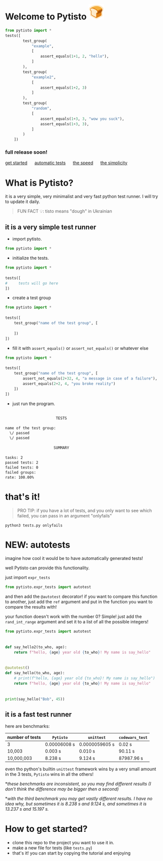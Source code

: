 # Welcome to Pytisto <img src="logo.png" width="50"/></img>

```python
from pytisto import *
tests([
        test_group(
            "example",
            [
                assert_equals(1+1, 2, "hello"),
            ]
        ),
        test_group(
            "example2",
            [
                assert_equals(1+2, 3)
            ]
        ),
        test_group(
            "random",
            [
                assert_equals(1+3, 3, "wow you suck"),
                assert_equals(1+3, 3),
            ]
        )
    ])

```
### full release soon!
[get started](#how-to-get-started)&#8287;&#8287;&#8287;&#8287;&#8287;
[automatic tests](#new-autotests)&#8287;&#8287;&#8287;&#8287;&#8287;
[the speed](#it-is-a-fast-test-runner)&#8287;&#8287;&#8287;&#8287;&#8287;
[the simplicity](#it-is-a-very-simple-test-runner)&#8287;&#8287;&#8287;&#8287;&#8287;


# What is Pytisto?

it is a very simple, very minimalist and very fast python test runner.
I will try to update it daily.

> FUN FACT 💡: tisto means "dough" in Ukrainian
## it is a very simple test runner
- import pytisto.
```python
from pytisto import *
```
- initialize the tests.
```python
from pytisto import *

tests([
#     tests will go here
])
```
- create a test group
```python
from pytisto import *

tests([
    test_group("name of the test group", [
        
    ])
])
```
- fill it with ```assert_equals()``` or ```assert_not_equals()``` or whatever else
```python
from pytisto import *

tests([
    test_group("name of the test group", [
        assert_not_equals(2+32, 4, "a message in case of a failure"),
        assert_equals(2+2, 4, "you broke reality")
    ])
])
```
- just run the program.
```

                       TESTS                        

name of the test group:
  \/ passed
  \/ passed

                      SUMMARY                       

tasks: 2
passed tests: 2
failed tests: 0
failed groups: 
rate: 100.00%
```
# **that's it!**
> PRO TIP: if you have a lot of tests, and you only want to see which failed, you can pass in an argument "onlyfails"
```commandline
python3 tests.py onlyfails
```

# NEW: autotests

imagine how cool it would be to have automatically generated tests!

well Pytisto can provide this functionality.

just import ```expr_tests```
```python
from pytisto.expr_tests import autotest
```
and then add the ```@autotest``` decorator!
if you want to compare this function to another, just add the ```ref``` argument and put in the function you want to compare the results with!

your function doesn't work with the number 0? Simple!
just add the ```rand_int_range``` argument and set it to a list of all the possible integers!

```python
from pytisto.expr_tests import autotest


def say_hello2(to_who, age):
    return f"hello, {age} year old {to_who}! My name is say_hello"


@autotest()
def say_hello(to_who, age):
    # print(f"hello, {age} year old {to_who}! My name is say_hello")
    return f"hello, {age} year old {to_who}! My name is say_hello"


print(say_hello("Bob", 45))

```


## it is a fast test runner

here are benchmarks:

| number of tests | ```Pytisto``` | ```unittest``` | ```codewars_test``` |
|-----------------|---------------|----------------|---------------------|
| 3               | 0.00006008 s  | 0.0000059605 s | 0.02 s              |
| 10,003          | 0.003 s       | 0.010 s        | 90.11 s             |
| 10,000,003      | 8.238 s       | 9.124 s        | 87987.96 s          |

even tho python's builtin ```unittest``` framework wins by a very small amount in the 3 tests, ```Pytisto``` wins in all the others!

**these benchmarks are inconsistent, so you may find different results (I don't think the difference may be bigger then a second)*


**with the third benchmark you may get vastly different results. I have no idea why, but sometimes it is 8.238 s and 9.124 s, and sometimes it is 13.237 s and 15.197 s.*

# How to get started?
- clone this repo to the project you want to use it in.
- make a new file for tests (like ```tests.py```)
- that's it! you can start by copying the tutorial and enjoying 